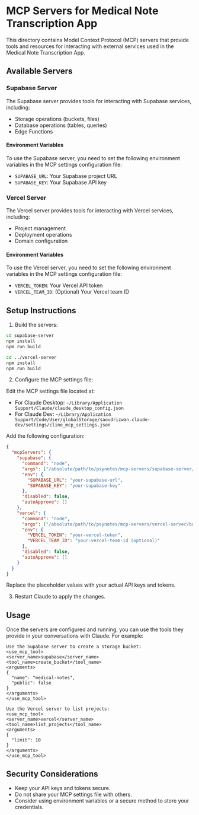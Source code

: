 # MCP Servers for Medical Note Transcription App

This directory contains Model Context Protocol (MCP) servers that provide tools and resources for interacting with external services used in the Medical Note Transcription App.

## Available Servers

### Supabase Server

The Supabase server provides tools for interacting with Supabase services, including:

- Storage operations (buckets, files)
- Database operations (tables, queries)
- Edge Functions

#### Environment Variables

To use the Supabase server, you need to set the following environment variables in the MCP settings configuration file:

- `SUPABASE_URL`: Your Supabase project URL
- `SUPABASE_KEY`: Your Supabase API key

### Vercel Server

The Vercel server provides tools for interacting with Vercel services, including:

- Project management
- Deployment operations
- Domain configuration

#### Environment Variables

To use the Vercel server, you need to set the following environment variables in the MCP settings configuration file:

- `VERCEL_TOKEN`: Your Vercel API token
- `VERCEL_TEAM_ID`: (Optional) Your Vercel team ID

## Setup Instructions

1. Build the servers:

```bash
cd supabase-server
npm install
npm run build

cd ../vercel-server
npm install
npm run build
```

2. Configure the MCP settings file:

Edit the MCP settings file located at:
- For Claude Desktop: `~/Library/Application Support/Claude/claude_desktop_config.json`
- For Claude Dev: `~/Library/Application Support/Code/User/globalStorage/saoudrizwan.claude-dev/settings/cline_mcp_settings.json`

Add the following configuration:

```json
{
  "mcpServers": {
    "supabase": {
      "command": "node",
      "args": ["/absolute/path/to/psynotes/mcp-servers/supabase-server/build/index.js"],
      "env": {
        "SUPABASE_URL": "your-supabase-url",
        "SUPABASE_KEY": "your-supabase-key"
      },
      "disabled": false,
      "autoApprove": []
    },
    "vercel": {
      "command": "node",
      "args": ["/absolute/path/to/psynotes/mcp-servers/vercel-server/build/index.js"],
      "env": {
        "VERCEL_TOKEN": "your-vercel-token",
        "VERCEL_TEAM_ID": "your-vercel-team-id (optional)"
      },
      "disabled": false,
      "autoApprove": []
    }
  }
}
```

Replace the placeholder values with your actual API keys and tokens.

3. Restart Claude to apply the changes.

## Usage

Once the servers are configured and running, you can use the tools they provide in your conversations with Claude. For example:

```
Use the Supabase server to create a storage bucket:
<use_mcp_tool>
<server_name>supabase</server_name>
<tool_name>create_bucket</tool_name>
<arguments>
{
  "name": "medical-notes",
  "public": false
}
</arguments>
</use_mcp_tool>
```

```
Use the Vercel server to list projects:
<use_mcp_tool>
<server_name>vercel</server_name>
<tool_name>list_projects</tool_name>
<arguments>
{
  "limit": 10
}
</arguments>
</use_mcp_tool>
```

## Security Considerations

- Keep your API keys and tokens secure.
- Do not share your MCP settings file with others.
- Consider using environment variables or a secure method to store your credentials.

